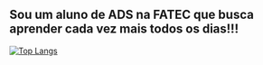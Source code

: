 ## Sou um aluno de ADS na FATEC que busca aprender cada vez mais todos os dias!!!
[![Top Langs](https://github-readme-stats.vercel.app/api/top-langs/?username=Ymlp&layout=compact)](https://github.com/anuraghazra/github-readme-stats)

